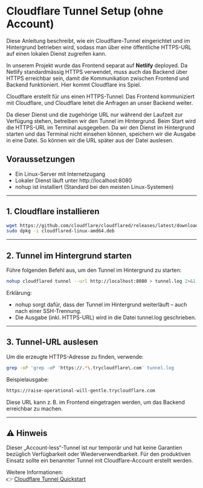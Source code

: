 # Cloudflare Tunnel Setup (ohne Account)

Diese Anleitung beschreibt, wie ein Cloudflare-Tunnel eingerichtet und im Hintergrund betrieben wird, sodass man über eine öffentliche HTTPS-URL auf einen lokalen Dienst zugreifen kann.

In unserem Projekt wurde das Frontend separat auf **Netlify** deployed. Da Netlify standardmässig HTTPS verwendet, muss auch das Backend über HTTPS erreichbar sein, damit die Kommunikation zwischen Frontend und Backend funktioniert. Hier kommt Cloudflare ins Spiel.

Cloudflare erstellt für uns einen HTTPS-Tunnel: Das Frontend kommuniziert mit Cloudflare, und Cloudflare leitet die Anfragen an unser Backend weiter.

Da dieser Dienst und die zugehörige URL nur während der Laufzeit zur Verfügung stehen, betreiben wir den Tunnel im Hintergrund. Beim Start wird die HTTPS-URL im Terminal ausgegeben. Da wir den Dienst im Hintergrund starten und das Terminal nicht einsehen können, speichern wir die Ausgabe in eine Datei. So können wir die URL später aus der Datei auslesen.

## Voraussetzungen

- Ein Linux-Server mit Internetzugang
- Lokaler Dienst läuft unter http://localhost:8080
- nohup ist installiert (Standard bei den meisten Linux-Systemen)

---

## 1. Cloudflare installieren

```bash
wget https://github.com/cloudflare/cloudflared/releases/latest/download/cloudflared-linux-amd64.deb
sudo dpkg -i cloudflared-linux-amd64.deb
```

---

## 2. Tunnel im Hintergrund starten

Führe folgenden Befehl aus, um den Tunnel im Hintergrund zu starten:

```bash
nohup cloudflared tunnel --url http://localhost:8080 > tunnel.log 2>&1 &
```

Erklärung:

- nohup sorgt dafür, dass der Tunnel im Hintergrund weiterläuft – auch nach einer SSH-Trennung.
- Die Ausgabe (inkl. HTTPS-URL) wird in die Datei tunnel.log geschrieben.

---

## 3. Tunnel-URL auslesen

Um die erzeugte HTTPS-Adresse zu finden, verwende:

```bash
grep -oP 'grep -oP 'https://.*\.trycloudflare\.com' tunnel.log
```

Beispielausgabe:

```bash
https://raise-operational-will-gentle.trycloudflare.com
```

Diese URL kann z. B. im Frontend eingetragen werden, um das Backend erreichbar zu machen.

---

## ⚠️ Hinweis

Dieser „Account-less“-Tunnel ist nur temporär und hat keine Garantien bezüglich Verfügbarkeit oder Wiederverwendbarkeit. Für den produktiven Einsatz sollte ein benannter Tunnel mit Cloudflare-Account erstellt werden.

Weitere Informationen:  
👉 [Cloudflare Tunnel Quickstart](https://developers.cloudflare.com/cloudflare-one/connections/connect-apps/)
